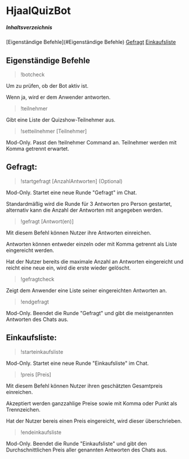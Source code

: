 # HjaalQuizBot

##### Inhaltsverzeichnis
[Eigenständige Befehle](#Eigenständige Befehle)
[Gefragt](#Gefragt)
[Einkaufsliste](#Einkaufsliste)

## Eigenständige Befehle

> !botcheck

Um zu prüfen, ob der Bot aktiv ist.

Wenn ja, wird er dem Anwender antworten.

> !teilnehmer

Gibt eine Liste der Quizshow-Teilnehmer aus.

> !setteilnehmer [Teilnehmer]

Mod-Only. Passt den !teilnehmer Command an. Teilnehmer werden mit Komma getrennt erwartet.

## Gefragt:

> !startgefragt [AnzahlAntworten] (Optional)

Mod-Only. Startet eine neue Runde "Gefragt" im Chat. 

Standardmäßig wird die Runde für 3 Antworten pro Person gestartet, alternativ kann die Anzahl der Antworten mit angegeben werden.

> !gefragt [Antwort(en)]

Mit diesem Befehl können Nutzer ihre Antworten einreichen.

Antworten können entweder einzeln oder mit Komma getrennt als Liste eingereicht werden.

Hat der Nutzer bereits die maximale Anzahl an Antworten eingereicht und reicht eine neue ein, wird die erste wieder gelöscht.

> !gefragtcheck

Zeigt dem Anwender eine Liste seiner eingereichten Antworten an.

> !endgefragt

Mod-Only. Beendet die Runde "Gefragt" und gibt die meistgenannten Antworten des Chats aus.

## Einkaufsliste:

> !starteinkaufsliste

Mod-Only. Startet eine neue Runde "Einkaufsliste" im Chat.

> !preis [Preis]

Mit diesem Befehl können Nutzer ihren geschätzten Gesamtpreis einreichen.

Akzeptiert werden ganzzahlige Preise sowie mit Komma oder Punkt als Trennzeichen.

Hat der Nutzer bereis einen Preis eingereicht, wird dieser überschrieben.

> !endeinkaufsliste

Mod-Only. Beendet die Runde "Einkaufsliste" und gibt den Durchschnittlichen Preis aller genannten Antworten des Chats aus.
